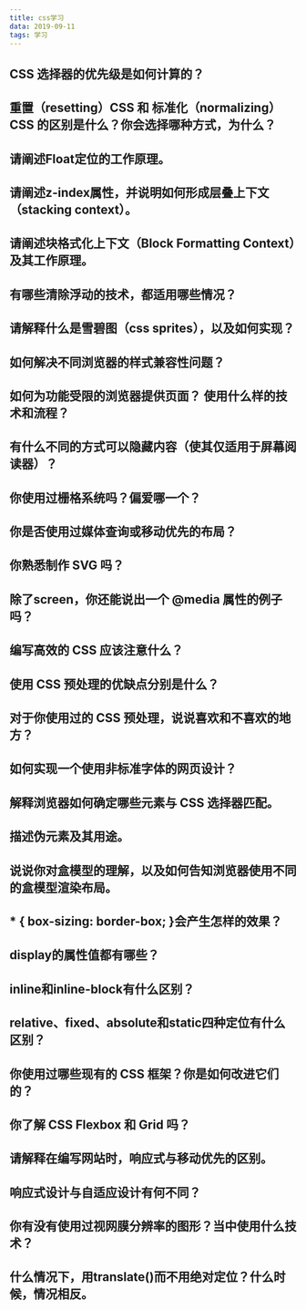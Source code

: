 ```yaml
---
title: css学习
data: 2019-09-11
tags: 学习
---
```


## CSS 选择器的优先级是如何计算的？
## 重置（resetting）CSS 和 标准化（normalizing）CSS 的区别是什么？你会选择哪种方式，为什么？
## 请阐述Float定位的工作原理。
## 请阐述z-index属性，并说明如何形成层叠上下文（stacking context）。
## 请阐述块格式化上下文（Block Formatting Context）及其工作原理。
## 有哪些清除浮动的技术，都适用哪些情况？
## 请解释什么是雪碧图（css sprites），以及如何实现？
## 如何解决不同浏览器的样式兼容性问题？
## 如何为功能受限的浏览器提供页面？ 使用什么样的技术和流程？
## 有什么不同的方式可以隐藏内容（使其仅适用于屏幕阅读器）？
## 你使用过栅格系统吗？偏爱哪一个？
## 你是否使用过媒体查询或移动优先的布局？
## 你熟悉制作 SVG 吗？
## 除了screen，你还能说出一个 @media 属性的例子吗？
## 编写高效的 CSS 应该注意什么？
## 使用 CSS 预处理的优缺点分别是什么？
## 对于你使用过的 CSS 预处理，说说喜欢和不喜欢的地方？
## 如何实现一个使用非标准字体的网页设计？
## 解释浏览器如何确定哪些元素与 CSS 选择器匹配。
## 描述伪元素及其用途。
## 说说你对盒模型的理解，以及如何告知浏览器使用不同的盒模型渲染布局。
## * { box-sizing: border-box; }会产生怎样的效果？
## display的属性值都有哪些？
## inline和inline-block有什么区别？
## relative、fixed、absolute和static四种定位有什么区别？
## 你使用过哪些现有的 CSS 框架？你是如何改进它们的？
## 你了解 CSS Flexbox 和 Grid 吗？
## 请解释在编写网站时，响应式与移动优先的区别。
## 响应式设计与自适应设计有何不同？
## 你有没有使用过视网膜分辨率的图形？当中使用什么技术？
## 什么情况下，用translate()而不用绝对定位？什么时候，情况相反。